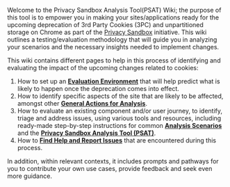 Welcome to the Privacy Sandbox Analysis Tool(PSAT) Wiki; the purpose of this tool is to empower you in making your sites/applications ready for the upcoming deprecation of 3rd Party Cookies (3PC) and unpartitioned storage on Chrome as part of the [Privacy Sandbox](https://privacysandbox.com/) initiative. This wiki outlines a testing/evaluation methodology that will guide you in analyzing your scenarios and the necessary insights needed to implement changes.

This wiki contains different pages to help in this process of identifying and evaluating the impact of the upcoming changes related to cookies:

1. How to set up an [**Evaluation Environment**](https://github.com/GoogleChromeLabs/ps-analysis-tool/wiki/Evaluation-Environment) that will help predict what is likely to happen once the deprecation comes into effect.
1. How to identify specific aspects of the site that are likely to be affected, amongst other [**General Actions for Analysis**](https://github.com/GoogleChromeLabs/ps-analysis-tool/wiki).
1. How to evaluate an existing component and/or user journey, to identify, triage and address issues, using various tools and resources, including ready-made step-by-step instructions for common [**Analysis Scenarios**](https://github.com/GoogleChromeLabs/ps-analysis-tool/wiki/) and the [**Privacy Sandbox Analysis Tool (PSAT)**](https://github.com/GoogleChromeLabs/ps-analysis-tool/wiki/PSAT-How-To).
1. How to [**Find Help and Report Issues**](https://github.com/GoogleChromeLabs/ps-analysis-tool/wiki/Reporting-Issues-and-Learning-More) that are encountered during this process.

In addition, within relevant contexts, it includes prompts and pathways for you to contribute your own use cases, provide feedback and seek even more guidance.
